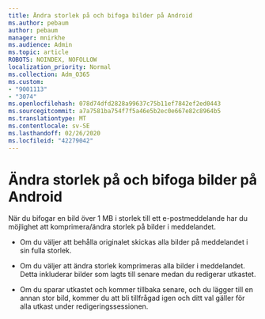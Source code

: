 ```yaml
---
title: Ändra storlek på och bifoga bilder på Android
ms.author: pebaum
author: pebaum
manager: mnirkhe
ms.audience: Admin
ms.topic: article
ROBOTS: NOINDEX, NOFOLLOW
localization_priority: Normal
ms.collection: Adm_O365
ms.custom:
- "9001113"
- "3074"
ms.openlocfilehash: 078d74dfd2828a99637c75b11ef7842ef2ed0443
ms.sourcegitcommit: a7a7581ba754f7f5a46e5b2ec0e667e82c8964b5
ms.translationtype: MT
ms.contentlocale: sv-SE
ms.lasthandoff: 02/26/2020
ms.locfileid: "42279042"
---
```

# <a name="resize-and-attach-images-on-android"></a>Ändra storlek på och bifoga bilder på Android

När du bifogar en bild över 1 MB i storlek till ett e-postmeddelande har du möjlighet att komprimera/ändra storlek på bilder i meddelandet.
 
- Om du väljer att behålla originalet skickas alla bilder på meddelandet i sin fulla storlek.
 
- Om du väljer att ändra storlek komprimeras alla bilder i meddelandet.  Detta inkluderar bilder som lagts till senare medan du redigerar utkastet.
 
- Om du sparar utkastet och kommer tillbaka senare, och du lägger till en annan stor bild, kommer du att bli tillfrågad igen och ditt val gäller för alla utkast under redigeringssessionen.
 
